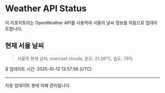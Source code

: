 
# Weather API Status

이 리포지토리는 OpenWeather API를 사용하여 서울의 날씨 정보를 자동으로 업데이트합니다.

## 현재 서울 날씨
> 서울의 현재 날씨: overcast clouds, 온도: 21.26°C, 습도: 79%

⏳ 업데이트 시간: 2025-10-12 13:57:56 (UTC)

---
자동 업데이트 봇에 의해 관리됩니다.
